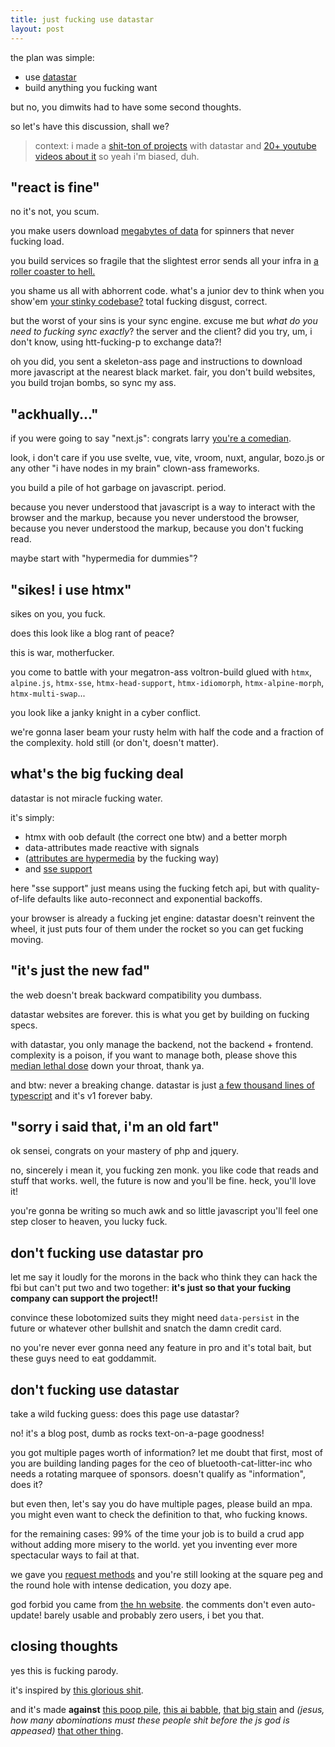 ```yaml
---
title: just fucking use datastar
layout: post
---
```


the plan was simple:
- use [datastar](https://data-star.dev/)
- build anything you fucking want

but no, you dimwits had to have some second thoughts.

so let's have this discussion, shall we?

> context: i made a 
> [shit-ton of projects](https://leg.ovh/) with datastar and 
> [20+ youtube videos about it](https://www.youtube.com/channel/UCSD9LvJNyHGgWw5XipRuohA) 
> so yeah i'm biased, duh.

## "react is fine"

no it's not, you scum.

you make users download 
[megabytes of data](https://infrequently.org/series/performance-inequality/) 
for spinners that never fucking load.

you build services so fragile that the slightest error
sends all your infra in [a roller coaster to hell.](https://blog.cloudflare.com/deep-dive-into-cloudflares-sept-12-dashboard-and-api-outage/)

you shame us all with abhorrent code.
what's a junior dev to think when you show'em 
[your stinky codebase?](https://github.com/ladifire-opensource/facebook-codebase/blob/8fb37667acd68b1b19b0e99405ab157ede5786a3/36.js)
total fucking disgust, correct.

but the worst of your sins is your sync engine.
excuse me but 
*what do you need to fucking sync exactly*?
the server and the client?
did you try, um, i don't know, using htt-fucking-p to exchange data?!

oh you did, you sent a skeleton-ass page and instructions to download more javascript at the nearest black market.
fair, you don't build websites, you build trojan bombs, so
sync my ass.

## "ackhually..."

if you were going to say "next.js": congrats larry 
[you're a comedian](https://projectdiscovery.io/blog/nextjs-middleware-authorization-bypass).

look, i don't care if you use
svelte, vue, vite, vroom, nuxt, angular, bozo.js
or any other "i have nodes in my brain" clown-ass frameworks.

you build a pile of hot garbage on javascript. period.

because you never understood that javascript is a way to interact with the browser and the markup,
because you never understood the browser,
because you never understood the markup,
because you don't fucking read.

maybe start with "hypermedia for dummies"?

## "sikes! i use htmx"

sikes on you, you fuck.

does this look like a blog rant of peace? 

this is war, motherfucker.

you come to battle with your megatron-ass voltron-build 
glued with `htmx`, `alpine.js`, `htmx-sse`, `htmx-head-support`, `htmx-idiomorph`, `htmx-alpine-morph`, `htmx-multi-swap`...

you look like a janky knight in a cyber conflict.

we're gonna laser beam your rusty helm with half the code
and a fraction of the complexity. hold still
(or don't, doesn't matter).

## what's the big fucking deal

datastar is not miracle fucking water.

it's simply:
- htmx with oob default (the correct one btw) and a better morph
- data-attributes made reactive with signals
- ([attributes are hypermedia](https://developer.mozilla.org/en-US/docs/Web/HTML/How_to/Use_data_attributes) by the fucking way)
- and [sse support](https://developer.mozilla.org/en-US/docs/Web/API/Server-sent_events)

here "sse support" just means using the fucking fetch api,
but with quality-of-life defaults like auto-reconnect and exponential backoffs.

your browser is already a fucking jet engine:
datastar doesn't reinvent the wheel,
it just puts four of them under the rocket so you can get fucking moving.

## "it's just the new fad"

the web doesn't break backward compatibility you dumbass.

datastar websites are forever.
this is what you get by building on fucking specs.

with datastar, you only manage the backend, not the backend + frontend.
complexity is a poison, if you want to manage both,
please shove this
[median lethal dose](https://en.wikipedia.org/wiki/Median_lethal_dose)
down your throat, thank ya.

and btw: never a breaking change.
datastar is just 
[a few thousand lines of typescript](https://github.com/starfederation/datastar/blob/develop/library/src/engine/engine.ts)
and it's v1 forever baby.

## "sorry i said that, i'm an old fart"

ok sensei, congrats on your mastery of php and jquery.

no, sincerely i mean it, you fucking zen monk.
you like code that reads and stuff that works.
well, the future is now and you'll be fine.
heck, you'll love it!

you're gonna be writing so much awk and so little javascript
you'll feel one step closer to heaven, you lucky fuck.

## don't fucking use datastar pro

let me say it loudly for the morons in the back
who think they can hack the fbi but can't put two and two together:
**it's just so that your fucking company can support the project!!**

convince these lobotomized suits they might need `data-persist` in the future 
or whatever other bullshit
and snatch the damn credit card.

no you're never ever gonna need any feature in pro and it's total bait,
but these guys need to eat goddammit.

## don't fucking use datastar

take a wild fucking guess: does this page use datastar?

no! it's a blog post, dumb as rocks text-on-a-page goodness!

you got multiple pages worth of information?
let me doubt that first, most of you are building landing pages
for the ceo of bluetooth-cat-litter-inc who needs a rotating marquee of sponsors.
doesn't qualify as "information", does it?

but even then, let's say you do have multiple pages,
please build an mpa.
you might even want to check the definition to that, who fucking knows.

for the remaining cases: 99% of the time
your job is to build a crud app
without adding more misery to the world.
yet you inventing ever more spectacular ways to fail at that.

we gave you 
[request methods](https://developer.mozilla.org/en-US/docs/Web/HTTP/Reference/Methods)
and you're still looking at the square peg and the round hole with intense dedication, 
you dozy ape.

god forbid you came from 
[the hn website](https://news.ycombinator.com/).
the comments don't even auto-update!
barely usable and probably zero users, i bet you that.

## closing thoughts

yes this is fucking parody.

it's inspired by [this glorious shit](https://motherfuckingwebsite.com/).

and it's made **against**
[this poop pile](https://justfuckingusereact.com/),
[this ai babble](https://reactisfuckingcool.com/),
[that big stain](https://justfuckingusehtml.com/)
and *(jesus, how many abominations must these people shit before the js god is appeased)*
[that other thing](https://justfuckingusesolid.com/).